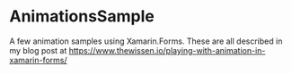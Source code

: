 # AnimationsSample
A few animation samples using Xamarin.Forms. These are all described in my blog post at https://www.thewissen.io/playing-with-animation-in-xamarin-forms/


